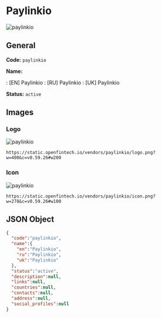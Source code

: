 
# Paylinkio 
![paylinkio](https://static.openfintech.io/vendors/paylinkio/logo.png?w=400&c=v0.59.26#w200)  

## General 
 
**Code:** `paylinkio` 
 
**Name:** 
 
:	[EN] Paylinkio 
:	[RU] Paylinkio 
:	[UK] Paylinkio 
 
**Status:** `active` 
 

## Images 

### Logo 
 
![paylinkio](https://static.openfintech.io/vendors/paylinkio/logo.png?w=400&c=v0.59.26#w200)  

```
https://static.openfintech.io/vendors/paylinkio/logo.png?w=400&c=v0.59.26#w200
```  

### Icon 
 
![paylinkio](https://static.openfintech.io/vendors/paylinkio/icon.png?w=278&c=v0.59.26#w100)  

```
https://static.openfintech.io/vendors/paylinkio/icon.png?w=278&c=v0.59.26#w100
```  

## JSON Object 

```json
{
  "code":"paylinkio",
  "name":{
    "en":"Paylinkio",
    "ru":"Paylinkio",
    "uk":"Paylinkio"
  },
  "status":"active",
  "description":null,
  "links":null,
  "countries":null,
  "contacts":null,
  "address":null,
  "social_profiles":null
}
```  
